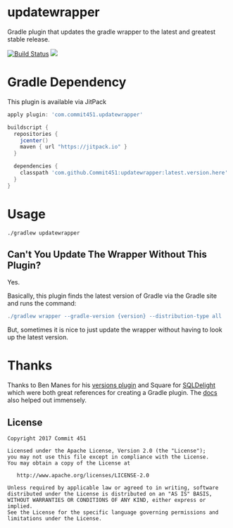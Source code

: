 # updatewrapper

Gradle plugin that updates the gradle wrapper to the latest and greatest stable release.

[![Build Status](https://travis-ci.org/Commit451/updatewrapper.svg?branch=master)](https://travis-ci.org/Commit451/updatewrapper) [![](https://jitpack.io/v/Commit451/updatewrapper.svg)](https://jitpack.io/#Commit451/updatewrapper)

# Gradle Dependency
This plugin is available via JitPack

```groovy
apply plugin: 'com.commit451.updatewrapper'

buildscript {
  repositories {
    jcenter()
    maven { url "https://jitpack.io" }
  }

  dependencies {
    classpath 'com.github.Commit451:updatewrapper:latest.version.here'
  }
}
```

# Usage
```shell
./gradlew updatewrapper
```

## Can't You Update The Wrapper Without This Plugin?
Yes.

Basically, this plugin finds the latest version of Gradle via the Gradle site and runs the command:
```gradle
./gradlew wrapper --gradle-version {version} --distribution-type all
```
But, sometimes it is nice to just update the wrapper without having to look up the latest version.

# Thanks
Thanks to Ben Manes for his [versions plugin](https://github.com/ben-manes/gradle-versions-plugin) and Square for [SQLDelight](https://github.com/square/sqldelight) which were both great references for creating a Gradle plugin. The [docs](https://docs.gradle.org/current/userguide/custom_plugins.html#sec:custom_plugins_standalone_project) also helped out immensely.

License
--------

    Copyright 2017 Commit 451

    Licensed under the Apache License, Version 2.0 (the "License");
    you may not use this file except in compliance with the License.
    You may obtain a copy of the License at

       http://www.apache.org/licenses/LICENSE-2.0

    Unless required by applicable law or agreed to in writing, software
    distributed under the License is distributed on an "AS IS" BASIS,
    WITHOUT WARRANTIES OR CONDITIONS OF ANY KIND, either express or implied.
    See the License for the specific language governing permissions and
    limitations under the License.
